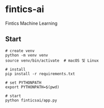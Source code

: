 # fintics-ai
Fintics Machine Learning

## Start
```shell
# create venv
python -m venv venv
source venv/bin/activate  # macOS 및 Linux

# install
pip install -r requirements.txt

# set PYTHONPATH
export PYTHONPATH=$(pwd)

# start
python finticsai/app.py

```


